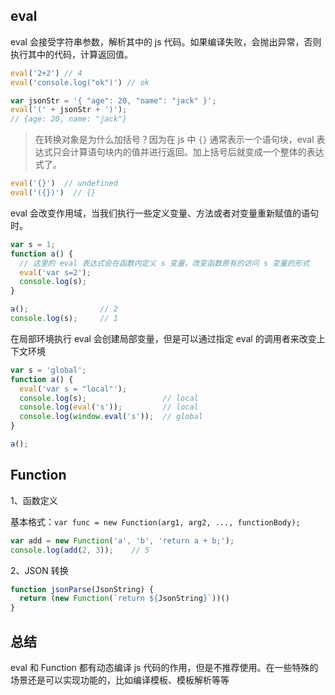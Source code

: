 ## eval

eval 会接受字符串参数，解析其中的 js 代码。如果编译失败，会抛出异常，否则执行其中的代码，计算返回值。

```javascript
eval('2+2') // 4
eval('console.log("ok")') // ok

var jsonStr = '{ "age": 20, "name": "jack" }';
eval('(' + jsonStr + ')');
// {age: 20, name: "jack"}
```

> 在转换对象是为什么加括号？因为在 js 中 `{}` 通常表示一个语句块，eval 表达式只会计算语句块内的值并进行返回。加上括号后就变成一个整体的表达式了。

```javascript
eval('{}')  // undefined
eval('({})')  // {}
```

eval 会改变作用域，当我们执行一些定义变量、方法或者对变量重新赋值的语句时。

```javascript
var s = 1;
function a() {
  // 这里的 eval 表达式会在函数内定义 s 变量，改变函数原有的访问 s 变量的形式
  eval('var s=2');
  console.log(s);
}

a();                // 2
console.log(s);     // 1
```

在局部环境执行 eval 会创建局部变量，但是可以通过指定 eval 的调用者来改变上下文环境

```javascript
var s = 'global';
function a() {
  eval('var s = "local"');
  console.log(s);                 // local
  console.log(eval('s'));         // local
  console.log(window.eval('s'));  // global
}

a();
```

## Function

1、函数定义

基本格式：`var func = new Function(arg1, arg2, ..., functionBody);`

```javascript
var add = new Function('a', 'b', 'return a + b;');
console.log(add(2, 3));    // 5
```

2、JSON 转换

```javascript
function jsonParse(JsonString) {
  return (new Function(`return ${JsonString}`))()
}
```

## 总结

eval 和 Function 都有动态编译 js 代码的作用，但是不推荐使用。在一些特殊的场景还是可以实现功能的，比如编译模板、模板解析等等
